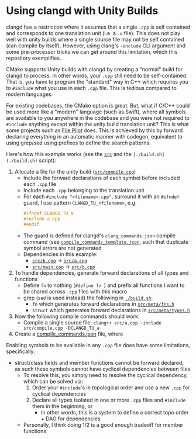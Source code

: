 # Using clangd with Unity Builds

clangd has a restriction where it assumes that a single `.cpp` is self
contained and corresponds to one translation unit (i.e. a `.o` file). This does not
play well with unity builds where a single source file may not be self
contained (can compile by itself). However, using clang's `-include` CLI
argument and some pre-processor tricks we can get around this limitation, which
this repository exemplifies.

CMake supports Unity builds with clangd by creating a "normal" build for clangd
to process. In other words, your `.cpp` still need to be self-contained. That
is, you have to program the "standard" way in C++ which requires you to
`#include` what you use in each `.cpp` file. This is tedious compared to modern
languages.

For existing codebases, the CMake option is great. But, what if C/C++ could be
used more like a "modern" language (such as Swift), where all symbols are
available to you anywhere in the codebase and you were not required to
`#include` anything except within the unity build translation unit? This is
what some projects such as [File
Pilot](https://youtu.be/bUOOaXf9qIM?si=ociqwGWgOEH8eKYv&t=1370) does. This is
achieved by this by forward declaring everything in an automatic manner with
codegen, equivalent to using grep/sed using prefixes to define the search
patterns.

Here's how this example works (see the [`src`](./src) and the `[./build.sh](./build.sh)` script):
1. Allocate a file for the unity build ([`src/compile.cpp`](./src/compile.cpp))
    - Include the forward declarations of each symbol before included each `.cpp` file
    - Include each `.cpp` belonging to the translation unit
    - For each `#include "<filename>.cpp"`, surround it with an `#ifndef` guard, I use pattern `CLANGD_TU_<filename>`, e.g.
        ```cpp
        #ifndef CLANGD_TU_a
        #include a.cpp
        #endif
        ```
    - The guard is defined for clangd's `clang_commands.json` compile command (see [`compile_commands_template.json`](./compile_commands_template.json),
      such that duplicate symbol errors are not generated
    - Dependencies in this example:
        - [`src/b.cpp`](./src/b.cpp) -> [`src/a.cpp`](./src/a.cpp)
        - [`src/main.cpp`](./src/main.cpp) -> [`src/b.cpp`](./src/b.cpp)
2. To handle dependencies, generate forward declarations of all types and functions
    - Define `fn` to nothing (`#define fn `) and prefix all functions I want to be shared across `.cpp` files with this macro
    - grep (`sed` is used instead) the following in [`./build.sh`](./build.sh):
        - `fn` which generates forward declarations in [`src/meta/fns.h`](./src/meta/fns.h`)
        - `struct` which generates forward declarations in [`src/meta/types.h`](./src/meta/types.h`)
3. Now the following compile commands should work:
    - Compile a single source file: `clang++ src/a.cpp -include src/compile.cpp -DCLANGD_TU_a`
3. Create a [compile_commands.json](./compile_commands.json) file, where

Enabling symbols to be available in any `.cpp` file does have some limitations, specifically:
- struct/class fields and member functions cannot be forward declared, as such these symbols cannot have cyclical dependencies between files
    - To resolve this, you simply need to resolve the cyclical dependency, which can be solved via:
        1. Order your `#include`'s in topological order and use a new `.cpp` for cyclical dependencies
        2. Declare all types isolated in one or more `.cpp` files and `#include` them in the beginning, or 
            - In other words, this is a system to define a correct topo order + DAG for dependencies
    - Personally, I think doing 1/2 is a good enough tradeoff for member functions
